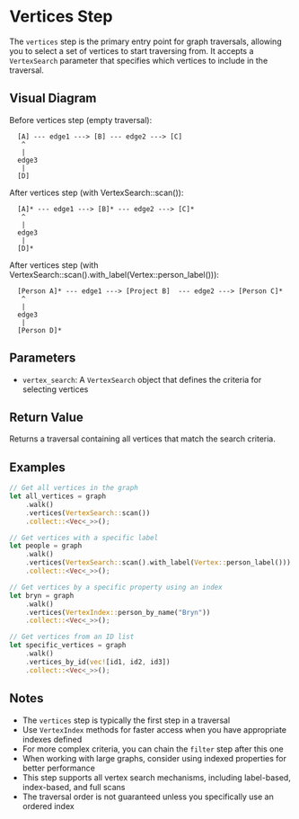 # Vertices Step

The `vertices` step is the primary entry point for graph traversals, allowing you to select a set of vertices to start traversing from. It accepts a `VertexSearch` parameter that specifies which vertices to include in the traversal.

## Visual Diagram

Before vertices step (empty traversal):
```
  [A] --- edge1 ---> [B] --- edge2 ---> [C]  
   ^                                         
   |                                         
  edge3                                       
   |                                         
  [D]                                        
```

After vertices step (with VertexSearch::scan()):
```
  [A]* --- edge1 ---> [B]* --- edge2 ---> [C]*  
   ^                                         
   |                                         
  edge3                                       
   |                                         
  [D]*                                        
```

After vertices step (with VertexSearch::scan().with_label(Vertex::person_label())):
```
  [Person A]* --- edge1 ---> [Project B]  --- edge2 ---> [Person C]*  
   ^                                         
   |                                         
  edge3                                       
   |                                         
  [Person D]*                                        
```

## Parameters

- `vertex_search`: A `VertexSearch` object that defines the criteria for selecting vertices

## Return Value

Returns a traversal containing all vertices that match the search criteria.

## Examples

```rust
// Get all vertices in the graph
let all_vertices = graph
    .walk()
    .vertices(VertexSearch::scan())
    .collect::<Vec<_>>();

// Get vertices with a specific label
let people = graph
    .walk()
    .vertices(VertexSearch::scan().with_label(Vertex::person_label()))
    .collect::<Vec<_>>();

// Get vertices by a specific property using an index
let bryn = graph
    .walk()
    .vertices(VertexIndex::person_by_name("Bryn"))
    .collect::<Vec<_>>();

// Get vertices from an ID list
let specific_vertices = graph
    .walk()
    .vertices_by_id(vec![id1, id2, id3])
    .collect::<Vec<_>>();
```

## Notes

- The `vertices` step is typically the first step in a traversal
- Use `VertexIndex` methods for faster access when you have appropriate indexes defined
- For more complex criteria, you can chain the `filter` step after this one
- When working with large graphs, consider using indexed properties for better performance
- This step supports all vertex search mechanisms, including label-based, index-based, and full scans
- The traversal order is not guaranteed unless you specifically use an ordered index